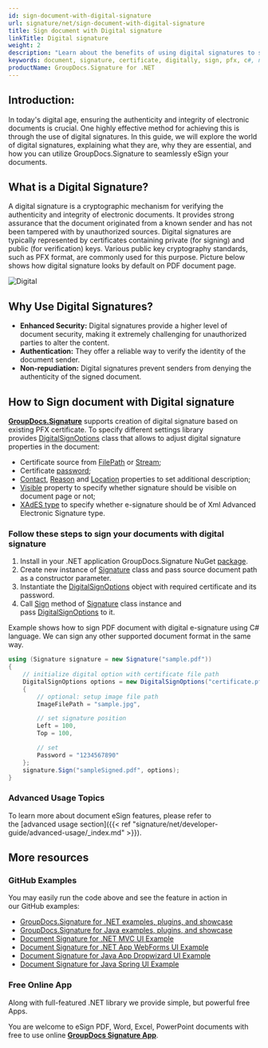 ```yaml
---
id: sign-document-with-digital-signature
url: signature/net/sign-document-with-digital-signature
title: Sign document with Digital signature
linkTitle: Digital signature
weight: 2
description: "Learn about the benefits of using digital signatures to sign documents securely. Discover how to add programmatically digital signatures in C# with step-by-step instructions."
keywords: document, signature, certificate, digitally, sign, pfx, c#, net
productName: GroupDocs.Signature for .NET
---
```


## Introduction:

In today's digital age, ensuring the authenticity and integrity of electronic documents is crucial. One highly effective method for achieving this is through the use of digital signatures. In this guide, we will explore the world of digital signatures, explaining what they are, why they are essential, and how you can utilize GroupDocs.Signature to seamlessly eSign your documents.

## What is a Digital Signature?

A digital signature is a cryptographic mechanism for verifying the authenticity and integrity of electronic documents. It provides strong assurance that the document originated from a known sender and has not been tampered with by unauthorized sources. Digital signatures are typically represented by certificates containing private (for signing) and public (for verification) keys. Various public key cryptography standards, such as PFX format, are commonly used for this purpose.
Picture below shows how digital signature looks by default on PDF document page.

![Digital](/signature/net/images/esign-document-with-digital-signature.png)

## Why Use Digital Signatures?

- **Enhanced Security:** Digital signatures provide a higher level of document security, making it extremely challenging for unauthorized parties to alter the content.
- **Authentication:** They offer a reliable way to verify the identity of the document sender.
- **Non-repudiation:** Digital signatures prevent senders from denying the authenticity of the signed document.


## How to Sign document with Digital signature

**[GroupDocs.Signature](https://products.groupdocs.com/signature/net)** supports creation of digital signature based on existing PFX certificate. To specify different settings library provides [DigitalSignOptions](https://reference.groupdocs.com/signature/net/groupdocs.signature.options/digitalsignoptions/) class that allows to adjust digital signature properties in the document:

* Certificate source from [FilePath](https://reference.groupdocs.com/signature/net/groupdocs.signature.options/digitalsignoptions/certificatefilepath/) or [Stream](https://reference.groupdocs.com/signature/net/groupdocs.signature.options/digitalsignoptions/certificatestream/);
* Certificate [password](https://reference.groupdocs.com/signature/net/groupdocs.signature.options/digitalsignoptions/password/);
* [Contact](https://reference.groupdocs.com/signature/net/groupdocs.signature.options/digitalsignoptions/contact/), [Reason](https://reference.groupdocs.com/signature/net/groupdocs.signature.options/digitalsignoptions/reason/) and [Location](https://reference.groupdocs.com/signature/net/groupdocs.signature.options/digitalsignoptions/location/) properties to set additional description;
* [Visible](https://reference.groupdocs.com/signature/net/groupdocs.signature.options/digitalsignoptions/visible/) property to specify whether signature should be visible on document page or not;
* [XAdES type](https://reference.groupdocs.com/signature/net/groupdocs.signature.options/digitalsignoptions/xadestype/) to specify whether e-signature should be of Xml Advanced Electronic Signature type.

### Follow these steps to sign your documents with digital signature

1. Install in your .NET application GroupDocs.Signature NuGet [package](https://www.nuget.org/packages/groupdocs.signature).
2. Create new instance of [Signature](https://reference.groupdocs.com/signature/net/groupdocs.signature/signature) class and pass source document path as a constructor parameter.
3. Instantiate the [DigitalSignOptions](https://reference.groupdocs.com/signature/net/groupdocs.signature.options/digitalsignoptions/) object with required certificate and its password.
4. Call [Sign](https://reference.groupdocs.com/signature/net/groupdocs.signature/signature/sign/) method of [Signature](https://reference.groupdocs.com/signature/net/groupdocs.signature/signature) class instance and pass [DigitalSignOptions](https://reference.groupdocs.com/signature/net/groupdocs.signature.options/digitalsignoptions/) to it.

Example shows how to sign PDF document with digital e-signature using C# language. We can sign any other supported document format in the same way.

```csharp
using (Signature signature = new Signature("sample.pdf"))
{
    // initialize digital option with certificate file path
    DigitalSignOptions options = new DigitalSignOptions("certificate.pfx")
    {
        // optional: setup image file path
        ImageFilePath = "sample.jpg",

        // set signature position
        Left = 100,
        Top = 100,

        // set
        Password = "1234567890"
    };
    signature.Sign("sampleSigned.pdf", options);
}
```

### Advanced Usage Topics

To learn more about document eSign features, please refer to the [advanced usage section]({{< ref "signature/net/developer-guide/advanced-usage/_index.md" >}}).

## More resources

### GitHub Examples

You may easily run the code above and see the feature in action in our GitHub examples:

* [GroupDocs.Signature for .NET examples, plugins, and showcase](https://github.com/groupdocs-signature/GroupDocs.Signature-for-.NET)
* [GroupDocs.Signature for Java examples, plugins, and showcase](https://github.com/groupdocs-signature/GroupDocs.Signature-for-Java)
* [Document Signature for .NET MVC UI Example](https://github.com/groupdocs-signature/GroupDocs.Signature-for-.NET-MVC)
* [Document Signature for .NET App WebForms UI Example](https://github.com/groupdocs-signature/GroupDocs.Signature-for-.NET-WebForms)
* [Document Signature for Java App Dropwizard UI Example](https://github.com/groupdocs-signature/GroupDocs.Signature-for-Java-Dropwizard)
* [Document Signature for Java Spring UI Example](https://github.com/groupdocs-signature/GroupDocs.Signature-for-Java-Spring)

### Free Online App

Along with full-featured .NET library we provide simple, but powerful free Apps.

You are welcome to eSign PDF, Word, Excel, PowerPoint documents with free to use online **[GroupDocs Signature App](https://products.groupdocs.app/signature)**.
